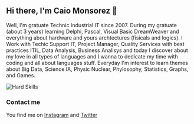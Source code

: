 ## Hi there, I'm Caio Monsorez  👋


Well, I'm gratuate Technic Industrial IT since 2007. During my gratuate (about 3 years) learning Delphi, Pascal, Visual Basic DreamWeaver and everything about hardware and yours archtectures (fisicals and logics). I Work with Techic Support IT, Project Manager, Quality Services with best practices ITIL, Data Analysis, Business Analisys and today I discover about my love in all types of languages and I wanna to dedicate my time with coding and all about languages stuff.
Everyday I'm interest to learn themes about Big Data, Science IA, Physic Nuclear, Phylosophy, Statistics, Graphs, and Games.

![Hard Skills](https://user-images.githubusercontent.com/68040965/101402038-f4a8c480-38b1-11eb-84b7-53e07f234e34.gif)


### Contact me
You find me on [Instagram](https://www.instagram.com/caiomonsorez) and [Twitter](https://twitter.com.br/caiomonsorez)

<!--
**CaioMonsorez/CaioMonsorez** is a ✨ _special_ ✨ repository because its `README.md` (this file) appears on your GitHub profile.

- 🔭 I’m currently working on my personal project ITBOOK
- 🌱 I’m currently learning JavaScript, CSS, MySQL, HTML and Bootstrap 4
- 👯 I’m looking to collaborate on HTML, CSS and Bootstrap 4
- 🤔 I’m looking for help with Python and Django

